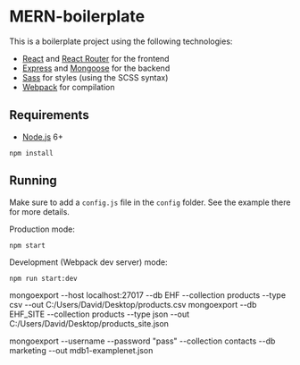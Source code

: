 # MERN-boilerplate

This is a boilerplate project using the following technologies:
- [React](https://facebook.github.io/react/) and [React Router](https://reacttraining.com/react-router/) for the frontend
- [Express](http://expressjs.com/) and [Mongoose](http://mongoosejs.com/) for the backend
- [Sass](http://sass-lang.com/) for styles (using the SCSS syntax)
- [Webpack](https://webpack.github.io/) for compilation


## Requirements

- [Node.js](https://nodejs.org/en/) 6+

```shell
npm install
```


## Running

Make sure to add a `config.js` file in the `config` folder. See the example there for more details.

Production mode:

```shell
npm start
```

Development (Webpack dev server) mode:

```shell
npm run start:dev
```


mongoexport --host localhost:27017 --db EHF --collection products --type csv --out C:/Users/David/Desktop/products.csv
mongoexport --db EHF_SITE --collection products --type json --out C:/Users/David/Desktop/products_site.json

mongoexport --username  --password "pass" --collection contacts --db marketing --out mdb1-examplenet.json
